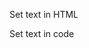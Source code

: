 Set text in HTML
<snippet id='button-text-html'/>

Set text in code
<snippet id='button-text-code'/>
